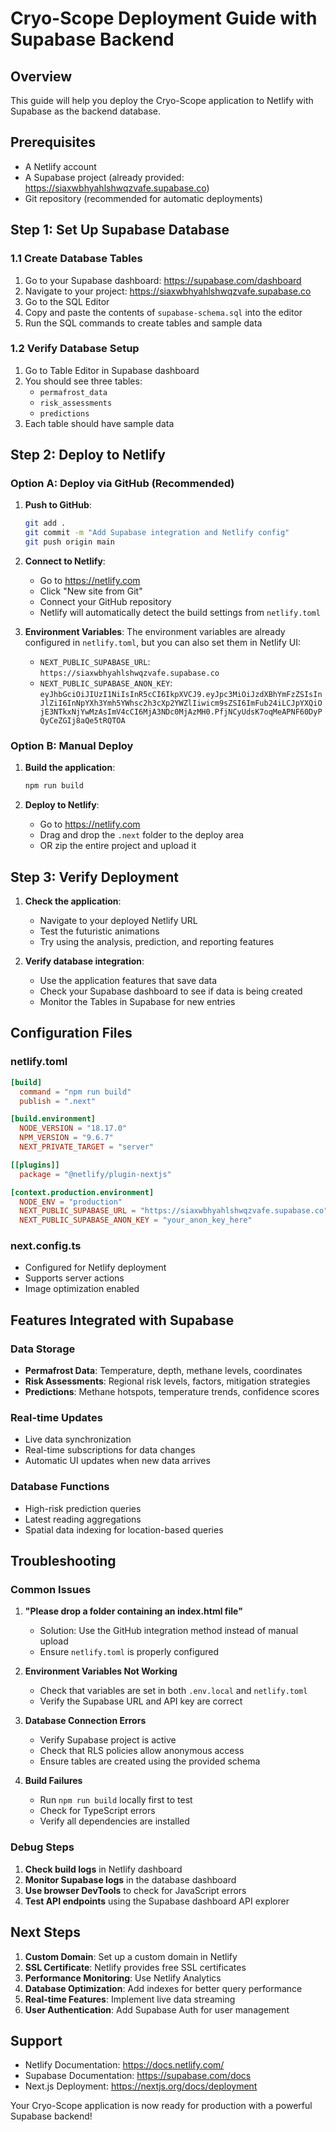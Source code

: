 # Cryo-Scope Deployment Guide with Supabase Backend

## Overview
This guide will help you deploy the Cryo-Scope application to Netlify with Supabase as the backend database.

## Prerequisites
- A Netlify account
- A Supabase project (already provided: https://siaxwbhyahlshwqzvafe.supabase.co)
- Git repository (recommended for automatic deployments)

## Step 1: Set Up Supabase Database

### 1.1 Create Database Tables
1. Go to your Supabase dashboard: https://supabase.com/dashboard
2. Navigate to your project: https://siaxwbhyahlshwqzvafe.supabase.co
3. Go to the SQL Editor
4. Copy and paste the contents of `supabase-schema.sql` into the editor
5. Run the SQL commands to create tables and sample data

### 1.2 Verify Database Setup
1. Go to Table Editor in Supabase dashboard
2. You should see three tables:
   - `permafrost_data`
   - `risk_assessments` 
   - `predictions`
3. Each table should have sample data

## Step 2: Deploy to Netlify

### Option A: Deploy via GitHub (Recommended)

1. **Push to GitHub**:
   ```bash
   git add .
   git commit -m "Add Supabase integration and Netlify config"
   git push origin main
   ```

2. **Connect to Netlify**:
   - Go to https://netlify.com
   - Click "New site from Git"
   - Connect your GitHub repository
   - Netlify will automatically detect the build settings from `netlify.toml`

3. **Environment Variables**:
   The environment variables are already configured in `netlify.toml`, but you can also set them in Netlify UI:
   - `NEXT_PUBLIC_SUPABASE_URL`: `https://siaxwbhyahlshwqzvafe.supabase.co`
   - `NEXT_PUBLIC_SUPABASE_ANON_KEY`: `eyJhbGciOiJIUzI1NiIsInR5cCI6IkpXVCJ9.eyJpc3MiOiJzdXBhYmFzZSIsInJlZiI6InNpYXh3Ymh5YWhsc2h3cXp2YWZlIiwicm9sZSI6ImFub24iLCJpYXQiOjE3NTkxNjYwMzAsImV4cCI6MjA3NDc0MjAzMH0.PfjNCyUdsK7oqMeAPNF60DyPQyCeZGIj8aQe5tRQTOA`

### Option B: Manual Deploy

1. **Build the application**:
   ```bash
   npm run build
   ```

2. **Deploy to Netlify**:
   - Go to https://netlify.com
   - Drag and drop the `.next` folder to the deploy area
   - OR zip the entire project and upload it

## Step 3: Verify Deployment

1. **Check the application**:
   - Navigate to your deployed Netlify URL
   - Test the futuristic animations
   - Try using the analysis, prediction, and reporting features

2. **Verify database integration**:
   - Use the application features that save data
   - Check your Supabase dashboard to see if data is being created
   - Monitor the Tables in Supabase for new entries

## Configuration Files

### netlify.toml
```toml
[build]
  command = "npm run build"
  publish = ".next"

[build.environment]
  NODE_VERSION = "18.17.0"
  NPM_VERSION = "9.6.7"
  NEXT_PRIVATE_TARGET = "server"

[[plugins]]
  package = "@netlify/plugin-nextjs"

[context.production.environment]
  NODE_ENV = "production"
  NEXT_PUBLIC_SUPABASE_URL = "https://siaxwbhyahlshwqzvafe.supabase.co"
  NEXT_PUBLIC_SUPABASE_ANON_KEY = "your_anon_key_here"
```

### next.config.ts
- Configured for Netlify deployment
- Supports server actions
- Image optimization enabled

## Features Integrated with Supabase

### Data Storage
- **Permafrost Data**: Temperature, depth, methane levels, coordinates
- **Risk Assessments**: Regional risk levels, factors, mitigation strategies  
- **Predictions**: Methane hotspots, temperature trends, confidence scores

### Real-time Updates
- Live data synchronization
- Real-time subscriptions for data changes
- Automatic UI updates when new data arrives

### Database Functions
- High-risk prediction queries
- Latest reading aggregations
- Spatial data indexing for location-based queries

## Troubleshooting

### Common Issues

1. **"Please drop a folder containing an index.html file"**
   - Solution: Use the GitHub integration method instead of manual upload
   - Ensure `netlify.toml` is properly configured

2. **Environment Variables Not Working**
   - Check that variables are set in both `.env.local` and `netlify.toml`
   - Verify the Supabase URL and API key are correct

3. **Database Connection Errors**
   - Verify Supabase project is active
   - Check that RLS policies allow anonymous access
   - Ensure tables are created using the provided schema

4. **Build Failures**
   - Run `npm run build` locally first to test
   - Check for TypeScript errors
   - Verify all dependencies are installed

### Debug Steps

1. **Check build logs** in Netlify dashboard
2. **Monitor Supabase logs** in the database dashboard
3. **Use browser DevTools** to check for JavaScript errors
4. **Test API endpoints** using the Supabase dashboard API explorer

## Next Steps

1. **Custom Domain**: Set up a custom domain in Netlify
2. **SSL Certificate**: Netlify provides free SSL certificates
3. **Performance Monitoring**: Use Netlify Analytics
4. **Database Optimization**: Add indexes for better query performance
5. **Real-time Features**: Implement live data streaming
6. **User Authentication**: Add Supabase Auth for user management

## Support

- Netlify Documentation: https://docs.netlify.com/
- Supabase Documentation: https://supabase.com/docs
- Next.js Deployment: https://nextjs.org/docs/deployment

Your Cryo-Scope application is now ready for production with a powerful Supabase backend!